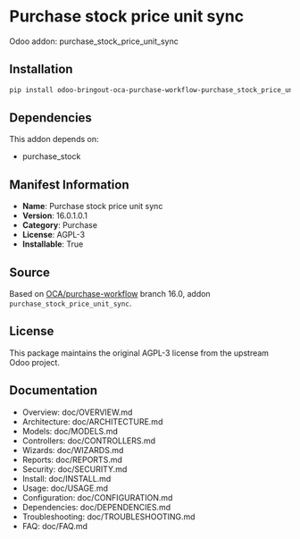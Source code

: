 # Purchase stock price unit sync

Odoo addon: purchase_stock_price_unit_sync

## Installation

```bash
pip install odoo-bringout-oca-purchase-workflow-purchase_stock_price_unit_sync
```

## Dependencies

This addon depends on:
- purchase_stock

## Manifest Information

- **Name**: Purchase stock price unit sync
- **Version**: 16.0.1.0.1
- **Category**: Purchase
- **License**: AGPL-3
- **Installable**: True

## Source

Based on [OCA/purchase-workflow](https://github.com/OCA/purchase-workflow) branch 16.0, addon `purchase_stock_price_unit_sync`.

## License

This package maintains the original AGPL-3 license from the upstream Odoo project.

## Documentation

- Overview: doc/OVERVIEW.md
- Architecture: doc/ARCHITECTURE.md
- Models: doc/MODELS.md
- Controllers: doc/CONTROLLERS.md
- Wizards: doc/WIZARDS.md
- Reports: doc/REPORTS.md
- Security: doc/SECURITY.md
- Install: doc/INSTALL.md
- Usage: doc/USAGE.md
- Configuration: doc/CONFIGURATION.md
- Dependencies: doc/DEPENDENCIES.md
- Troubleshooting: doc/TROUBLESHOOTING.md
- FAQ: doc/FAQ.md
